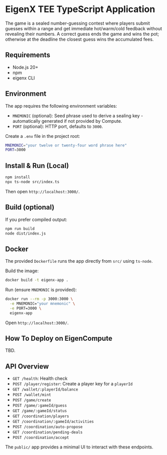 # EigenX TEE TypeScript Application

The game is a sealed number-guessing contest where players submit guesses within a range and get immediate hot/warm/cold feedback without revealing their numbers. A correct guess ends the game and wins the pot; otherwise at the deadline the closest guess wins the accumulated fees.

## Requirements

- Node.js 20+
- npm
- eigenx CLI 

## Environment

The app requires the following environment variables:

- `MNEMONIC` (optional): Seed phrase used to derive a sealing key - automatically generated if not provided by Compute.
- `PORT` (optional): HTTP port, defaults to `3000`.

Create a `.env` file in the project root:

```bash
MNEMONIC="your twelve or twenty-four word phrase here"
PORT=3000
```

## Install & Run (Local)

```bash
npm install
npx ts-node src/index.ts
```

Then open `http://localhost:3000/`.

## Build (optional)

If you prefer compiled output:

```bash
npm run build
node dist/index.js
```

## Docker

The provided `Dockerfile` runs the app directly from `src/` using `ts-node`.

Build the image:

```bash
docker build -t eigenx-app .
```

Run (ensure `MNEMONIC` is provided):

```bash
docker run --rm -p 3000:3000 \
  -e MNEMONIC="your mnemonic" \
  -e PORT=3000 \
  eigenx-app
```

Open `http://localhost:3000/`.

## How To Deploy on EigenCompute

TBD.

## API Overview

- `GET /health`: Health check
- `POST /player/register`: Create a player key for a `playerId`
- `GET /wallet/:playerId/balance`
- `POST /wallet/mint`
- `POST /game/create`
- `POST /game/:gameId/guess`
- `GET /game/:gameId/status`
- `GET /coordination/players`
- `GET /coordination/:gameId/activities`
- `POST /coordination/auto-propose`
- `GET /coordination/pending-deals`
- `POST /coordination/accept`

The `public/` app provides a minimal UI to interact with these endpoints.